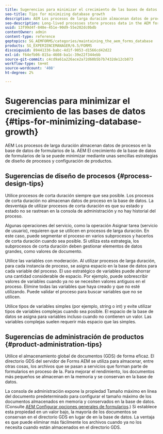 ```yaml
---
title: Sugerencias para minimizar el crecimiento de las bases de datos
seo-title: Tips for minimizing database growth
description: AEM Los procesos de larga duración almacenan datos de procesos en la base de datos de formularios de la. AEM El crecimiento de la base de datos de formularios de la se puede minimizar mediante unas sencillas estrategias de diseño de procesos y configuración de productos.
seo-description: Long-lived processes store process data in the AEM forms database. The growth of the AEM forms database can be minimized using a few easy process design and product configuration strategies.
uuid: 13f99d4f-848e-451e-90d9-55e202dc0bdb
contentOwner: admin
content-type: reference
geptopics: SG_AEMFORMS/categories/maintaining_the_aem_forms_database
products: SG_EXPERIENCEMANAGER/6.5/FORMS
discoiquuid: 89441336-babc-4d1f-9053-d1566cd42d22
exl-id: f64efb06-815a-4608-ba1c-39e22f344ebb
source-git-commit: c4cd9a61a226ace2a72d60b5b7b7432de12cb873
workflow-type: tm+mt
source-wordcount: '408'
ht-degree: 2%

---
```


# Sugerencias para minimizar el crecimiento de las bases de datos {#tips-for-minimizing-database-growth}

AEM Los procesos de larga duración almacenan datos de procesos en la base de datos de formularios de la. AEM El crecimiento de la base de datos de formularios de la se puede minimizar mediante unas sencillas estrategias de diseño de procesos y configuración de productos.

## Sugerencias de diseño de procesos {#process-design-tips}

Utilice procesos de corta duración siempre que sea posible. Los procesos de corta duración no almacenan datos de proceso en la base de datos. La desventaja de utilizar procesos de corta duración es que su estado y estado no se rastrean en la consola de administración y no hay historial del proceso.

Algunas operaciones del servicio, como la operación Asignar tarea (servicio de usuario), requieren que se utilicen en procesos de larga duración. En este caso, puede segmentar el proceso en varios subprocesos y hacerlos de corta duración cuando sea posible. Si utiliza esta estrategia, los subprocesos de corta duración deben gestionar elementos de datos grandes, como valores de documento.

Utilice las variables con moderación. Al utilizar procesos de larga duración, para cada instancia de proceso, se asigna espacio en la base de datos para cada variable del proceso. El uso estratégico de variables puede ahorrar una cantidad considerable de espacio. Por ejemplo, puede sobrescribir valores de variables cuando ya no se necesiten valores antiguos en el proceso. Elimine todas las variables que haya creado y que no esté utilizando. Puede validar el proceso para buscar variables que no se utilicen.

Utilice tipos de variables simples (por ejemplo, string o int) y evite utilizar tipos de variables complejas cuando sea posible. El espacio de la base de datos se asigna para variables incluso cuando no contienen un valor. Las variables complejas suelen requerir más espacio que las simples.

## Sugerencias de administración de productos {#product-administration-tips}

Utilice el almacenamiento global de documentos (GDS) de forma eficaz. El directorio GDS del servidor de Forms AEM se utiliza para almacenar, entre otras cosas, los archivos que se pasan a servicios que forman parte de formularios en proceso de la. Para mejorar el rendimiento, los documentos más pequeños se almacenan en la memoria y se conservan en la base de datos.

La consola de administración expone la propiedad Tamaño máximo en línea del documento predeterminado para configurar el tamaño máximo de los documentos almacenados en memoria y conservados en la base de datos. (Consulte [AEM Configurar opciones generales de formularios](/help/forms/using/admin-help/configure-general-aem-forms-settings.md#configure-general-aem-forms-settings).) Si establece esta propiedad en un valor bajo, la mayoría de los documentos se conservan en el directorio GDS en lugar de en la base de datos. La ventaja es que puede eliminar más fácilmente los archivos cuando ya no los necesita cuando están almacenados en el directorio GDS.
